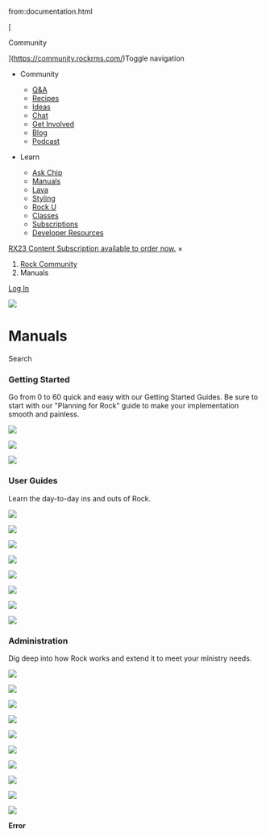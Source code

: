 # 
from:documentation.html

    

[

Community

](https://community.rockrms.com/)Toggle navigation

*   Community
    
    *   [Q&A](https://community.rockrms.com/ask)
    *   [Recipes](https://community.rockrms.com/recipes)
    *   [Ideas](https://community.rockrms.com/Ideas)
    *   [Chat](https://community.rockrms.com/chat)
    *   [Get Involved](https://community.rockrms.com/get-involved)
    *   [Blog](https://community.rockrms.com/Connect)
    *   [Podcast](https://community.rockrms.com/podcast)
*   Learn
    
    *   [Ask Chip](https://community.rockrms.com/askchip)
    *   [Manuals](https://community.rockrms.com/documentation)
    *   [Lava](https://community.rockrms.com/Lava)
    *   [Styling](https://community.rockrms.com/styling)
    *   [Rock U](https://community.rockrms.com/rocku)
    *   [Classes](https://community.rockrms.com/classes)
    *   [Subscriptions](https://community.rockrms.com/subscriptions)
    *   [Developer Resources](https://community.rockrms.com/developer)

[RX23 Content Subscription available to order now.](https://community.rockrms.com/subscriptions) ×

1.  [Rock Community](/page/1247)
2.  Manuals

[Log In](/login?returnurl=/page/1274)

![](/Themes/RockCommunity/Assets/Images/particles.png)

Manuals
=======

Search

### Getting Started

Go from 0 to 60 quick and easy with our Getting Started Guides. Be sure to start with our "Planning for Rock" guide to make your implementation smooth and painless.

[![](/GetImage.ashx?id=32&width=710&height=919)](/documentation/bookcontent/2/215)

[![](/GetImage.ashx?id=29&width=710&height=919)](/documentation/bookcontent/1/274)

[![](/GetImage.ashx?id=24942&width=710&height=919)](/documentation/bookcontent/31/214)

### User Guides

Learn the day-to-day ins and outs of Rock.

[![](/GetImage.ashx?id=35&width=710&height=919)](/documentation/bookcontent/5/276)

[![](/GetImage.ashx?id=37&width=710&height=919)](/documentation/bookcontent/7/277)

[![](/GetImage.ashx?id=20113&width=710&height=919)](/documentation/bookcontent/39/278)

[![](/GetImage.ashx?id=24941&width=710&height=919)](/documentation/bookcontent/8/279)

[![](/GetImage.ashx?id=36&width=710&height=919)](/documentation/bookcontent/6/280)

[![](/GetImage.ashx?id=634&width=710&height=919)](/documentation/bookcontent/29/281)

[![](/GetImage.ashx?id=42&width=710&height=919)](/documentation/bookcontent/11/282)

[![](/GetImage.ashx?id=173&width=710&height=919)](/documentation/bookcontent/15/283)

### Administration

Dig deep into how Rock works and extend it to meet your ministry needs.

[![](/GetImage.ashx?id=49&width=710&height=919)](/documentation/bookcontent/9/284)

[![](/GetImage.ashx?id=169&width=710&height=919)](/documentation/bookcontent/12/285)

[![](/GetImage.ashx?id=48&width=710&height=919)](/documentation/bookcontent/14/286)

[![](/GetImage.ashx?id=20837&width=710&height=919)](/documentation/bookcontent/32/287)

[![](/GetImage.ashx?id=24940&width=710&height=919)](/documentation/bookcontent/10/288)

[![](/GetImage.ashx?id=15118&width=710&height=919)](/documentation/bookcontent/37/289)

[![](/GetImage.ashx?id=6425&width=710&height=919)](/documentation/bookcontent/34/290)

[![](/GetImage.ashx?id=6426&width=710&height=919)](/documentation/bookcontent/35/291)

[![](/GetImage.ashx?id=8006&width=710&height=919)](/documentation/bookcontent/36/292)

[![](/GetImage.ashx?id=40503&width=710&height=919)](/documentation/bookcontent/40/293)

**Error**